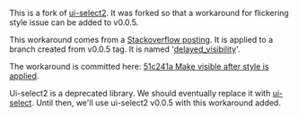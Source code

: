 This is a fork of [ui-select2]().  It was forked so that a workaround
for flickering style issue can be added to v0.0.5.

This workaround comes from a
[Stackoverflow posting](http://stackoverflow.com/questions/24999108/angular-ui-select2-hide-initial-drawing-rendering-of-component).
It is applied to a branch created from v0.0.5 tag.  It is named
'[delayed_visibility](https://github.com/Bjond/ui-select2/tree/delayed_visibility)'.

The workaround is committed here: [51c241a Make visible after style is applied](https://github.com/Bjond/ui-select2/commit/51c241aa2599679e659c3785343be7a09e2bfd1d).

Ui-select2 is a deprecated library.  We should eventually replace it
with [ui-select](https://github.com/angular-ui/ui-select).  Until
then, we'll use ui-select2 v0.0.5 with this workaround added.

